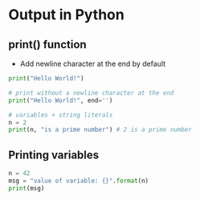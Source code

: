 # Output in Python

## print() function

- Add newline character at the end by default

```python
print("Hello World!")

# print without a newline character at the end
print("Hello World!", end='')

# variables + string literals
n = 2
print(n, "is a prime number") # 2 is a prime number
```

## Printing variables

```python
n = 42
msg = "value of variable: {}".format(n)
print(msg)
```
